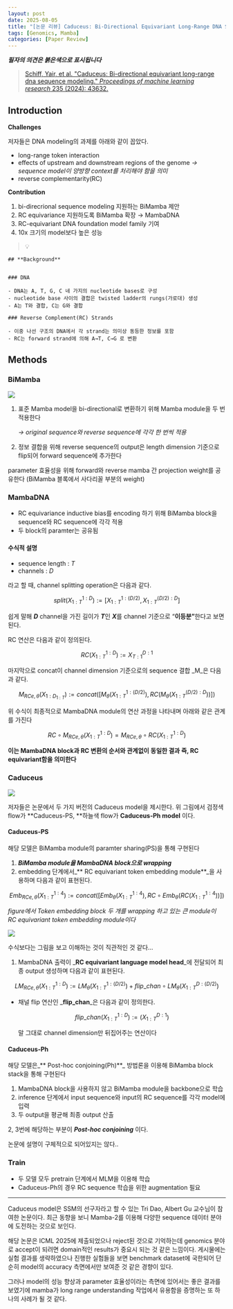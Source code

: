 ```yaml
---
layout: post
date: 2025-08-05
title: "[논문 리뷰] Caduceus: Bi-Directional Equivariant Long-Range DNA Sequence Modeling"
tags: [Genomics, Mamba]
categories: [Paper Review]
---
```


<span class="notion-red">_**필자의 의견은 붉은색으로 표시됩니다**_</span>


> [Schiff, Yair, et al. "Caduceus: Bi-directional equivariant long-range dna sequence modeling." ](https://pmc.ncbi.nlm.nih.gov/articles/PMC12189541/)[_Proceedings of machine learning research_](https://pmc.ncbi.nlm.nih.gov/articles/PMC12189541/)[ 235 (2024): 43632.](https://pmc.ncbi.nlm.nih.gov/articles/PMC12189541/)



## Introduction


**Challenges**


저자들은 DNA modeling의 과제를 아래와 같이 꼽았다.

- long-range token interaction
- effects of upstream and downstream regions of the genome 
_→ sequence model이 양방향 context를 처리해야 함을 의미_
- reverse complementarity(RC)

**Contribution**

1. bi-direcrional sequence modeling 지원하는 BiMamba 제안
1. RC equivariance 지원하도록 BiMamba 확장 → MambaDNA
1. RC-equivariant DNA foundation model family 기여
1. 10x 크기의 model보다 높은 성능

> 💡 


	## **Background**


	### DNA

	- DNA는 A, T, G, C 네 가지의 nucleotide bases로 구성
	- nucleotide base 사이의 결합은 twisted ladder의 rungs(가로대) 생성
	- A는 T와 결합, C는 G와 결합

	### Reverse Complement(RC) Strands

	- 이중 나선 구조의 DNA에서 각 strand는 의미상 동등한 정보를 포함
	- RC는 forward strand에 의해 A→T, C→G 로 변환


## Methods



### BiMamba


![](https://prod-files-secure.s3.us-west-2.amazonaws.com/542b861c-36a8-4051-84e5-8804b6728dba/2c247d59-7815-4980-99f0-8f0d21f445a7/image.png?X-Amz-Algorithm=AWS4-HMAC-SHA256&X-Amz-Content-Sha256=UNSIGNED-PAYLOAD&X-Amz-Credential=ASIAZI2LB466TOCX666M%2F20250921%2Fus-west-2%2Fs3%2Faws4_request&X-Amz-Date=20250921T210108Z&X-Amz-Expires=3600&X-Amz-Security-Token=IQoJb3JpZ2luX2VjEJL%2F%2F%2F%2F%2F%2F%2F%2F%2F%2FwEaCXVzLXdlc3QtMiJIMEYCIQCLZolc9F667Y%2FK4YTeGpK7%2FcHb5mpOoSNprrzG6pYNswIhAKkMvXv8zQufpiHgv3v%2Fc6jvpCjUgfdLymyW7bXEOoblKv8DCBoQABoMNjM3NDIzMTgzODA1IgxCwx%2Fk8%2BTFOgc1iBUq3ANj%2Fb%2BvlyMR0qHR9DuGmNObsSKsT5T1neUm6ziLp0k9pBH6DbcHdlMuTe5bbT4QfxTedinxRY98lSwkfvAreoFf89r3Il99fF%2FCLh4OBQYweZP4sN8mWcoEvYXz7ysysh5D0C6easYtIlAy5l0awgKiGndEx7WFCjA8l%2F0w%2BZQmvehawwWQyEHjr0FmB0TUY%2Fd2ovtzwBlA923pzN%2BqLv3JDcas155t1gPMbt8h2%2BIPzQ5GeafPvnnoPzZMPjRTgwaiuylGohd%2FRcsVX9eiaroDYf0kkT3EGa2544OGClqBt9A3DLO6ItV4KbzZdzmM2cI3ivKs6JmAthLpnI%2F7pQMLptr6FkaPrQcioFtjuyX7ol370cueYUXaLzlrIknlIXrdzIbyXPvnE0Lm%2BK9nlVDfzverHTfWDdNAB5tppwej3BSDi4DZxm9gXX1%2BohPt9mTcwxMgUuqxlkWXY%2B24UASE1ZqPRcgfHz1aKYxFNwgWp39eg4%2FSX%2BkHBJfMtKzZzn8SbEZl8kuTBgGwdqA%2BQYgg6n79ch6c%2BCOSYUnMhnhqHzDYd1ES7LIFAxOPkcNGYGoiQhfaJHBmX5ug0QySL3eKuhbZb4AuKHwb5wg9oSBKHwSXZX%2BXeTutcrfbSjC66MDGBjqkAfMe8idwnsSuvsw%2BSvY9%2BahLDNrSi1zSCED7QF%2FquIB3t1YdqkSMF5pQV5gl7uvpeGSlbhUpkQqAd1JGC8nG8b3ol80j4lr71sg5%2FUe%2F%2BExrkXn9B%2B7NMYGtz1G4HIBTBX3Fwf3pDNpAXLqJULj49qTMI17pS2Cbw93e4hQk3HokyQHxliNHXFbLB8jjvPv%2BBCe2XvmC%2BI1EatgLRGezIXPPFoCw&X-Amz-Signature=2af7ce4000d351ab063d1f52499317e0dfa763f67959615ff0f218af488d810b&X-Amz-SignedHeaders=host&x-amz-checksum-mode=ENABLED&x-id=GetObject)

1. 표준 Mamba model을 bi-directional로 변환하기 위해 Mamba module을 두 번 적용한다

	_→ original sequence와 reverse sequence에 각각 한 번씩 적용_

1. 정보 결합을 위해 reverse sequence의 output은 length dimension 기준으로 flip되어 forward sequence에 추가한다

parameter 효율성을 위해 forward와 reverse mamba 간 projection weight를 공유한다 (BiMamba 블록에서 사다리꼴 부분의 weight)



### MambaDNA

- RC equivariance inductive bias를 encoding 하기 위해 BiMamba block을 sequence와 RC sequence에 각각 적용
- 두 block의 paramter는 공유됨


#### 수식적 설명

- sequence length : _T_
- channels : _D_

라고 할 때,  channel splitting operation은 다음과 같다.


$$
split(X^{1:D}_{1:T}):=[X^{1:(D/2)}_{1:T},X^{(D/2):D}_{1:T}]
$$


<span class="notion-red">쉽게 말해 </span><span class="notion-red">_**D**_</span><span class="notion-red"> channel을 가진 길이가 </span><span class="notion-red">_**T**_</span><span class="notion-red">인 </span><span class="notion-red">_**X**_</span><span class="notion-red">를 channel 기준으로 “</span><span class="notion-red">**이등분”**</span><span class="notion-red">한다고 보면 된다.</span>


RC 연산은 다음과 같이 정의된다.


$$
RC(X^{1:D}_{1:T}):=X^{D:1}_{T:1}
$$


마지막으로 concat이 channel dimension 기준으로의 sequence 결합 _M_은 다음과 같다.


$$
M_{RCe,\theta}(X_{1:D_{1:T}}):=concat([M_{\theta}(X^{1:(D/2)}_{1:T}),RC(M_{\theta}(X^{(D/2):D}_{1:T}))])
$$


위 수식이 최종적으로 MambaDNA module의 연산 과정을 나타내며 아래와 같은 관계를 가진다


$$
RC\circ M_{RCe,\theta}(X^{1:D}_{1:T}) = M_{RCe,\theta} \circ RC(X^{1:D}_{1:T})
$$


**이는 MambaDNA block과 RC 변환의 순서와 관계없이 동일한 결과 즉, RC equivariant함을 의미한다**



### Caduceus


![](https://prod-files-secure.s3.us-west-2.amazonaws.com/542b861c-36a8-4051-84e5-8804b6728dba/f94a60d7-8145-473b-aef9-7c68d3ec604a/image.png?X-Amz-Algorithm=AWS4-HMAC-SHA256&X-Amz-Content-Sha256=UNSIGNED-PAYLOAD&X-Amz-Credential=ASIAZI2LB466TOCX666M%2F20250921%2Fus-west-2%2Fs3%2Faws4_request&X-Amz-Date=20250921T210108Z&X-Amz-Expires=3600&X-Amz-Security-Token=IQoJb3JpZ2luX2VjEJL%2F%2F%2F%2F%2F%2F%2F%2F%2F%2FwEaCXVzLXdlc3QtMiJIMEYCIQCLZolc9F667Y%2FK4YTeGpK7%2FcHb5mpOoSNprrzG6pYNswIhAKkMvXv8zQufpiHgv3v%2Fc6jvpCjUgfdLymyW7bXEOoblKv8DCBoQABoMNjM3NDIzMTgzODA1IgxCwx%2Fk8%2BTFOgc1iBUq3ANj%2Fb%2BvlyMR0qHR9DuGmNObsSKsT5T1neUm6ziLp0k9pBH6DbcHdlMuTe5bbT4QfxTedinxRY98lSwkfvAreoFf89r3Il99fF%2FCLh4OBQYweZP4sN8mWcoEvYXz7ysysh5D0C6easYtIlAy5l0awgKiGndEx7WFCjA8l%2F0w%2BZQmvehawwWQyEHjr0FmB0TUY%2Fd2ovtzwBlA923pzN%2BqLv3JDcas155t1gPMbt8h2%2BIPzQ5GeafPvnnoPzZMPjRTgwaiuylGohd%2FRcsVX9eiaroDYf0kkT3EGa2544OGClqBt9A3DLO6ItV4KbzZdzmM2cI3ivKs6JmAthLpnI%2F7pQMLptr6FkaPrQcioFtjuyX7ol370cueYUXaLzlrIknlIXrdzIbyXPvnE0Lm%2BK9nlVDfzverHTfWDdNAB5tppwej3BSDi4DZxm9gXX1%2BohPt9mTcwxMgUuqxlkWXY%2B24UASE1ZqPRcgfHz1aKYxFNwgWp39eg4%2FSX%2BkHBJfMtKzZzn8SbEZl8kuTBgGwdqA%2BQYgg6n79ch6c%2BCOSYUnMhnhqHzDYd1ES7LIFAxOPkcNGYGoiQhfaJHBmX5ug0QySL3eKuhbZb4AuKHwb5wg9oSBKHwSXZX%2BXeTutcrfbSjC66MDGBjqkAfMe8idwnsSuvsw%2BSvY9%2BahLDNrSi1zSCED7QF%2FquIB3t1YdqkSMF5pQV5gl7uvpeGSlbhUpkQqAd1JGC8nG8b3ol80j4lr71sg5%2FUe%2F%2BExrkXn9B%2B7NMYGtz1G4HIBTBX3Fwf3pDNpAXLqJULj49qTMI17pS2Cbw93e4hQk3HokyQHxliNHXFbLB8jjvPv%2BBCe2XvmC%2BI1EatgLRGezIXPPFoCw&X-Amz-Signature=f2ab68726c4301550561cb88cb0598ec7716cf451c8d61acd25a41ba9aac85fd&X-Amz-SignedHeaders=host&x-amz-checksum-mode=ENABLED&x-id=GetObject)


저자들은 논문에서 두 가지 버전의 Caduceus model을 제시한다. 위 그림에서 검정색 flow가 **Caduceus-PS, **하늘색 flow가 **Caduceus-Ph model** 이다.



#### Caduceus-PS


해당 모델은 BiMamba module의 paramter sharing(PS)을 통해 구현된다

1. _**BiMamba module을 MambaDNA block으로 wrapping**_
1. embedding 단계에서_** RC equivariant token embedding module**_을 사용하며 다음과 같이 표현된다.

$$
Emb_{RCe,\theta}(X^{1:4}_{1:T}):=concat([Emb_{\theta}(X^{1:4}_{1:T}),RC \circ Emb_{\theta}(RC(X^{1:4}_{1:T}))])
$$


_figure에서 Token embedding block 두 개를 wrapping 하고 있는 큰 module이 RC equivariant token embedding module이다_


![](https://prod-files-secure.s3.us-west-2.amazonaws.com/542b861c-36a8-4051-84e5-8804b6728dba/b175e4da-71eb-4e91-8c23-a06dabe673c9/image.png?X-Amz-Algorithm=AWS4-HMAC-SHA256&X-Amz-Content-Sha256=UNSIGNED-PAYLOAD&X-Amz-Credential=ASIAZI2LB466TOCX666M%2F20250921%2Fus-west-2%2Fs3%2Faws4_request&X-Amz-Date=20250921T210108Z&X-Amz-Expires=3600&X-Amz-Security-Token=IQoJb3JpZ2luX2VjEJL%2F%2F%2F%2F%2F%2F%2F%2F%2F%2FwEaCXVzLXdlc3QtMiJIMEYCIQCLZolc9F667Y%2FK4YTeGpK7%2FcHb5mpOoSNprrzG6pYNswIhAKkMvXv8zQufpiHgv3v%2Fc6jvpCjUgfdLymyW7bXEOoblKv8DCBoQABoMNjM3NDIzMTgzODA1IgxCwx%2Fk8%2BTFOgc1iBUq3ANj%2Fb%2BvlyMR0qHR9DuGmNObsSKsT5T1neUm6ziLp0k9pBH6DbcHdlMuTe5bbT4QfxTedinxRY98lSwkfvAreoFf89r3Il99fF%2FCLh4OBQYweZP4sN8mWcoEvYXz7ysysh5D0C6easYtIlAy5l0awgKiGndEx7WFCjA8l%2F0w%2BZQmvehawwWQyEHjr0FmB0TUY%2Fd2ovtzwBlA923pzN%2BqLv3JDcas155t1gPMbt8h2%2BIPzQ5GeafPvnnoPzZMPjRTgwaiuylGohd%2FRcsVX9eiaroDYf0kkT3EGa2544OGClqBt9A3DLO6ItV4KbzZdzmM2cI3ivKs6JmAthLpnI%2F7pQMLptr6FkaPrQcioFtjuyX7ol370cueYUXaLzlrIknlIXrdzIbyXPvnE0Lm%2BK9nlVDfzverHTfWDdNAB5tppwej3BSDi4DZxm9gXX1%2BohPt9mTcwxMgUuqxlkWXY%2B24UASE1ZqPRcgfHz1aKYxFNwgWp39eg4%2FSX%2BkHBJfMtKzZzn8SbEZl8kuTBgGwdqA%2BQYgg6n79ch6c%2BCOSYUnMhnhqHzDYd1ES7LIFAxOPkcNGYGoiQhfaJHBmX5ug0QySL3eKuhbZb4AuKHwb5wg9oSBKHwSXZX%2BXeTutcrfbSjC66MDGBjqkAfMe8idwnsSuvsw%2BSvY9%2BahLDNrSi1zSCED7QF%2FquIB3t1YdqkSMF5pQV5gl7uvpeGSlbhUpkQqAd1JGC8nG8b3ol80j4lr71sg5%2FUe%2F%2BExrkXn9B%2B7NMYGtz1G4HIBTBX3Fwf3pDNpAXLqJULj49qTMI17pS2Cbw93e4hQk3HokyQHxliNHXFbLB8jjvPv%2BBCe2XvmC%2BI1EatgLRGezIXPPFoCw&X-Amz-Signature=07c22c5be75cdb6121c1a335e9332bd9dc100ee76847a9136a281ffd220eb595&X-Amz-SignedHeaders=host&x-amz-checksum-mode=ENABLED&x-id=GetObject)


<span class="notion-red">수식보다는 그림을 보고 이해하는 것이 직관적인 것 같다…</span>

1. MambaDNA 출력이 _**RC equivariant language model head**_에 전달되어 최종 output 생성하며 다음과 같이 표현된다.

$$
LM_{RCe,\theta}(X^{1:D}_{1:T}):= LM_{\theta}(X^{1:(D/2)}_{1:T})+flip\_chan\circ LM_{\theta}(X^{D:(D/2)}_{1:T})
$$

- 채널 flip 연산인 _**flip\_chan**_은 다음과 같이 정의한다.

	$$
	flip\_chan(X^{1:D}_{1:T}):=(X^{D:1}_{1:T})
	$$


	말 그대로 channel dimension만 뒤집어주는 연산이다



#### Caduceus-Ph


해당 모델은_** Post-hoc conjoining(Ph)**_ 방법론을 이용해 BiMamba block stack을 통해 구현된다

1. MambaDNA block을 사용하지 않고 BiMamba module을 backbone으로 학습
1. inference 단계에서 input sequence와 input의 RC sequence를 각각 model에 입력
1. 두 output을 평균해 최종 output 산출

2, 3번에 해당하는 부분이 _**Post-hoc conjoining**_ 이다.


<span class="notion-red">논문에 설명이 구체적으로 되어있지는 않다..</span>



### Train

- 두 모델 모두 pretrain 단계에서 MLM을 이용해 학습
- Caduceus-Ph의 경우 RC sequence 학습을 위한 augmentation 필요

---


<span class="notion-red">Caduceus model은 SSM의 선구자라고 할 수 있는 Tri Dao, Albert Gu 교수님이 참여한 논문이다. 최근 동향을 보니 Mamba-2를 이용해 다양한 sequence 데이터 분야에 도전하는 것으로 보인다.</span>


<span class="notion-red">해당 논문은 ICML 2025에 제출되었으나 reject된 것으로 기억하는데 genomics 분야로 accept이 되려면 domain적인 results가 중요시 되는 것 같은 느낌이다. 게시물에는 실험 결과를 생략하였으나 진행한 실험들을 보면 benchmark dataset에 국한되어 단순히 model의 accuracy 측면에서만 보여준 것 같은 경향이 있다.</span>


<span class="notion-red">그러나 model의 성능 향상과 parameter 효율성이라는 측면에 있어서는 좋은 결과를 보였기에 mamba가 long range understanding 작업에서 유용함을 증명하는 또 하나의 사례가 될 것 같다.</span>

